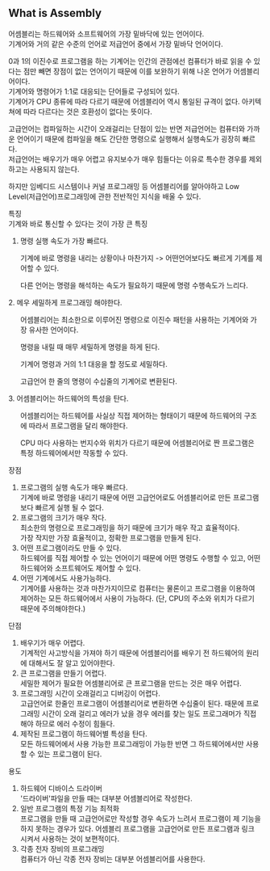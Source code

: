 <h2>What is Assembly</h2>

어셈블리는 하드웨어와 소프트웨어의 가장 밑바닥에 있는 언어이다.<br>
기계어와 거의 같은 수준의 언어로 저급언어 중에서 가장 밑바닥 언어이다.<br>

0과 1의 이진수로 프로그램을 하는 기계어는 인간의 관점에선 컴퓨터가 바로 읽을 수 있다는 점만 빼면 장점이 없는 언어이기 때문에 이를 보완하기 위해 나온 언어가 어셈블리어이다.<br>
기계어와 명령어가 1:1로 대응되는 단어들로 구성되어 있다.<br>
기계어가 CPU 종류에 따라 다르기 때문에 어셈블리어 역시 통일된 규격이 없다. 아키텍쳐에 따라 다르다는 것은 호환성이 없다는 뜻이다.<br>

고급언어는 컴파일하는 시간이 오래걸리는 단점이 있는 반면 저급언어는 컴퓨터와 가까운 언어이기 때문에 컴파일을 해도 간단한 명령으로 실행해서 실행속도가 굉장히 빠르다.<br>
저급언어는 배우기가 매우 어렵고 유지보수가 매우 힘들다는 이유로 특수한 경우를 제외하고는 사용되지 않는다.<br>

하지만 임베디드 시스템이나 커널 프로그래밍 등 어셈블리어를 알아야하고 Low Level(저급언어)프로그래밍에 관한 전반적인 지식을 배울 수 있다.<br>

특징<br>
기계와 바로 통신할 수 있다는 것이 가장 큰 특징<br>
1. 명령 실행 속도가 가장 빠르다.<br>
<ul>기계에 바로 명령을 내리는 상황이나 마찬가지 -> 어떤언어보다도 빠르게 기계를 제어할 수 있다.</ul>
<ul>다른 언어는 명령을 해석하는 속도가 필요하기 때문에 명령 수행속도가 느리다.</ul>
2. 메우 세밀하게 프로그래밍 해야한다.<br>
<ul>어셈블리어는 최소한으로 이루어진 명령으로 이진수 패턴을 사용하는 기계어와 가장 유사한 언어이다.</ul>
<ul>명령을 내릴 때 매무 세밀하게 명령을 하게 된다.</ul>
<ul>기계어 명령과 거의 1:1 대응을 할 정도로 세밀하다.</ul>
<ul>고급언어 한 줄의 명령이 수십줄의 기계어로 변환된다.</ul>
3. 어셈블리어는 하드웨어의 특성을 탄다.<br>
<ul>어셈블리어는 하드웨어를 사실상 직접 제어하는 형태이기 때문에 하드웨어의 구조에 따라서 프로그램을 달리 해야한다.</ul>
<ul>CPU 마다 사용하는 번지수와 위치가 다르기 때문에 어셈블리어로 짠 프로그램은 특정 하드웨어에서만 작동할 수 있다.</ul>

장점<br>
1. 프로그램의 실행 속도가 매우 빠르다.<br>
기계에 바로 명령을 내리기 때문에 어떤 고급언어로도 어셈블리어로 만든 프로그램보다 빠르게 실행 될 수 없다.<br>
2. 프로그램의 크기가 매우 작다.<br>
최소한의 명령으로 프로그래밍을 하기 때문에 크기가 매우 작고 효율적이다.<br>
가장 작지만 가장 효율적이고, 정확한 프로그램을 만들게 된다.<br>
3. 어떤 프로그램이라도 만들 수 있다. <br>
하드웨어를 직접 제어할 수 있는 언어이기 때문에 어떤 명령도 수행할 수 있고, 어떤 하드웨어와 소프트웨어도 제어할 수 있다.<br>
4. 어떤 기계에서도 사용가능하다.<br>
기계어를 사용하는 것과 마찬가지이므로 컴퓨터는 물론이고 프로그램을 이용하여 제어하는 모든 하드웨어에서 사용이 가능하다. (단, CPU의 주소와 위치가 다르기 때문에 주의해야한다.)<br>

단점<br>
1. 배우기가 매우 어렵다.<br>
기계적인 사고방식을 가져야 하기 때문에 어셈블리어를 배우기 전 하드웨어의 원리에 대해서도 잘 알고 있어야한다.<br>
2. 큰 프로그램을 만들기 어렵다.<br>
세밀한 제어가 필요한 어셈블리어로 큰 프로그램을 만드는 것은 매우 어렵다. <br>
3. 프로그래밍 시간이 오래걸리고 디버깅이 어렵다.<br>
고급언어로 한줄인 프로그램이 어셈블리어로 변환하면 수십줄이 된다. 때문에 프로그래밍 시간이 오래 걸리고 에러가 났을 경우 에러를 찾는 일도 프로그래머가 직접 해야 하므로 에러 수정이 힘들다.<br>
4. 제작된 프로그램이 하드웨어별 특성을 탄다.<br>
모든 하드웨어에서 사용 가능한 프로그래밍이 가능한 반면 그 하드웨어에서만 사용할 수 있는 프로그램이 된다.<br>

용도<br>
1. 하드웨어 디바이스 드라이버<br>
'드라이버'파일을 만들 때는 대부분 어셈블리어로 작성한다. <br>
2. 일반 프로그램의 특정 기능 최적화<br>
프로그램을 만들 때 고급언어로만 작성할 경우 속도가 느려서 프로그램이 제 기능을 하지 못하는 경우가 있다. 어셈블리 프로그램을 고급언어로 만든 프로그램과 링크 시켜서 사용하는 것이 보편적이다.<br>
3. 각종 전자 장비의 프로그래밍<br>
컴퓨터가 아닌 각종 전자 장비는 대부분 어셈블리어를 사용한다.<br>